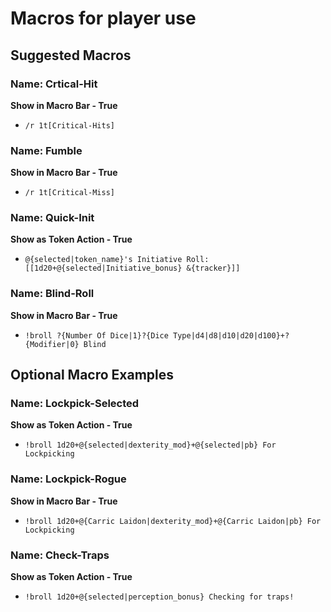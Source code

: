 # Macros for player use

## Suggested Macros

### Name: Crtical-Hit
**Show in Macro Bar - True**
* ```/r 1t[Critical-Hits]```

### Name: Fumble
**Show in Macro Bar - True**
* ```/r 1t[Critical-Miss]```

### Name: Quick-Init
**Show as Token Action - True**
* ```@{selected|token_name}'s Initiative Roll: [[1d20+@{selected|Initiative_bonus} &{tracker}]]```

### Name: Blind-Roll
**Show in Macro Bar - True**
* ```!broll ?{Number Of Dice|1}?{Dice Type|d4|d8|d10|d20|d100}+?{Modifier|0} Blind```

## Optional Macro Examples

### Name: Lockpick-Selected
**Show as Token Action - True**
* ```!broll 1d20+@{selected|dexterity_mod}+@{selected|pb} For Lockpicking```

### Name: Lockpick-Rogue
**Show in Macro Bar - True**
* ```!broll 1d20+@{Carric Laidon|dexterity_mod}+@{Carric Laidon|pb} For Lockpicking```

### Name: Check-Traps
**Show as Token Action - True**
* ```!broll 1d20+@{selected|perception_bonus} Checking for traps!```
